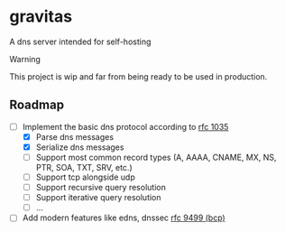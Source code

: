 # gravitas

A dns server intended for self-hosting

> [!WARNING]
> This project is wip and far from being ready to be used in production.

## Roadmap

- [ ] Implement the basic dns protocol according to [rfc 1035](https://www.rfc-editor.org/rfc/rfc1035)
  - [x] Parse dns messages
  - [x] Serialize dns messages
  - [ ] Support most common record types (A, AAAA, CNAME, MX, NS, PTR, SOA, TXT, SRV, etc.)
  - [ ] Support tcp alongside udp
  - [ ] Support recursive query resolution
  - [ ] Support iterative query resolution
  - [ ] ...
- [ ] Add modern features like edns, dnssec [rfc 9499 (bcp)](https://www.rfc-editor.org/rfc/rfc9499)

